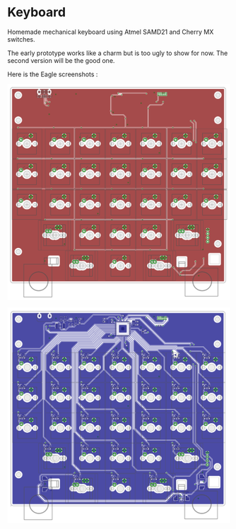 # Keyboard
Homemade mechanical keyboard using Atmel SAMD21 and Cherry MX switches.

The early prototype works like a charm but is too ugly to show for now. The second version will be the good one.

Here is the Eagle screenshots :

![](https://raw.githubusercontent.com/Synless/Keyboard/master/Eagle%20Screenshots/top.png)

![](https://raw.githubusercontent.com/Synless/Keyboard/master/Eagle%20Screenshots/bot.png)
